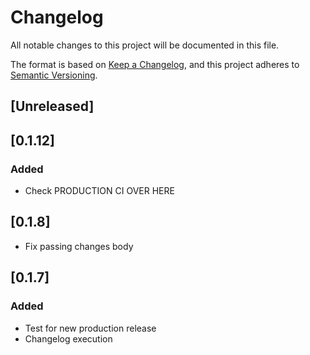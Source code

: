 # Changelog

All notable changes to this project will be documented in this file.

The format is based on [Keep a Changelog](https://keepachangelog.com/en/1.1.0/),
and this project adheres to [Semantic Versioning](https://semver.org/spec/v2.0.0.html).

## [Unreleased]

## [0.1.12]

### Added

- Check PRODUCTION CI OVER HERE

## [0.1.8]

- Fix passing changes body

## [0.1.7]

### Added

- Test for new production release
- Changelog execution
